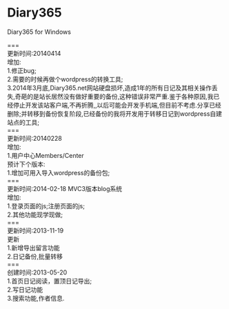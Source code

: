 Diary365
========

Diary365 for Windows<br>

===<br>
更新时间:20140414<br>
增加:<br>
1.修正bug;<br>
2.需要的时候再做个wordpress的转换工具;<br>
3.2014年3月底,Diary365.net网站硬盘损坏,造成1年的所有日记及其相关操作丢失,奇葩的是站长居然没有做好重要的备份,这种错误非常严重.鉴于各种原因,我已经停止开发该站客户端,不再折腾,,以后可能会开发手机端,但目前不考虑.分享已经删除;并转移到备份恢复阶段,已经备份的我将开发用于转移日记到wordpress自建站点的工具;<br>
===<br>
更新时间:20140228<br>
增加:<br>
1.用户中心Members/Center<br>
预计下个版本:<br>
1.增加可用入导入wordpress的备份包;<br>
===<br>
更新时间:2014-02-18 MVC3版本blog系统<br>
增加:<br>
1.登录页面的js;注册页面的js;<br>
2.其他功能现学现做;<br>
===<br>
更新时间:2013-11-19 <br>
更新<br>
1.新增导出留言功能<br>
2.日记备份,批量转移<br>
===<br>
创建时间:2013-05-20<br>
1.首页日记阅读，置顶日记导出;<br>
2.写日记功能<br>
3.搜索功能,作者信息.<br>
